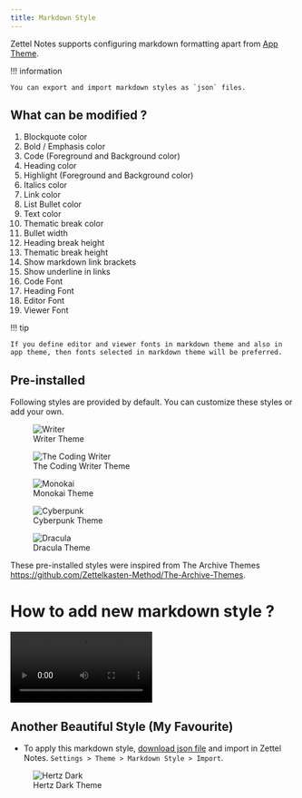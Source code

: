 ```yaml
---
title: Markdown Style
---
```


Zettel Notes supports configuring markdown formatting apart from [App Theme](./app-theme.md).

!!! information

    You can export and import markdown styles as `json` files.


## What can be modified ?

1. Blockquote color
2. Bold / Emphasis color
3. Code (Foreground and Background color)
4. Heading color
5. Highlight (Foreground and Background color)
6. Italics color
7. Link color
8. List Bullet color
9. Text color
10. Thematic break color
11. Bullet width
12. Heading break height
13. Thematic break height
14. Show markdown link brackets
15. Show underline in links
16. Code Font
17. Heading Font
18. Editor Font
19. Viewer Font 

!!! tip

    If you define editor and viewer fonts in markdown theme and also in app theme, then fonts selected in markdown theme will be preferred.


## Pre-installed 

Following styles are provided by default. You can customize these styles or add your own.

<figure>
  <img src="/assets/img/markdown-theme-writer.webp" alt="Writer" />
  <figcaption>Writer Theme</figcaption>
</figure>

<figure>
  <img src="/assets/img/markdown-theme-the-coding-writer.webp" alt="The Coding Writer"/>
  <figcaption>The Coding Writer Theme</figcaption>
</figure>

<figure>
  <img src="/assets/img/markdown-theme-monokai.webp" alt="Monokai"/>
  <figcaption>Monokai Theme</figcaption>
</figure>

<figure>
  <img src="/assets/img/markdown-theme-cyberpunk.webp" alt="Cyberpunk"/>
  <figcaption>Cyberpunk Theme</figcaption>
</figure>

<figure>
  <img src="/assets/img/markdown-theme-dracula.webp" alt="Dracula"/>
  <figcaption>Dracula Theme</figcaption>
</figure>

These pre-installed styles were inspired from The Archive Themes https://github.com/Zettelkasten-Method/The-Archive-Themes.

# How to add new markdown style ?

<video width="250" height="" controls>
  <source src="/assets/videos/add-markdown-theme.webm" type="video/webm"/>
Your browser does not support the video tag.
</video> 

## Another Beautiful Style (My Favourite)

- To apply this markdown style, [download json file](../assets/markdown-theme-hertz-dark.json) and import in Zettel Notes. `Settings > Theme > Markdown Style > Import`.


<figure>
  <img src="/assets/img/markdown-theme-hertz-dark.png" alt="Hertz Dark"/>
  <figcaption>Hertz Dark Theme</figcaption>
</figure>